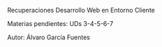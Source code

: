 Recuperaciones Desarrollo Web en Entorno Cliente

Materias pendientes: UDs 3-4-5-6-7

Autor: Álvaro García Fuentes
